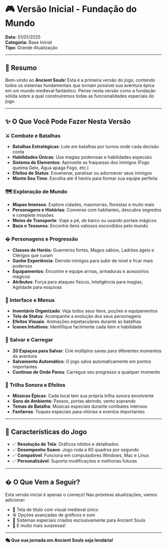 # 🎮 Versão Inicial - Fundação do Mundo

**Data:** 01/01/2025  
**Categoria:** Base Inicial  
**Tipo:** Grande Atualização

---

## 📖 Resumo

Bem-vindo ao **Ancient Souls**! Esta é a primeira versão do jogo, contendo todos os sistemas fundamentais que tornam possível sua aventura épica em um mundo medieval fantástico. Pense nesta versão como a fundação sólida sobre a qual construiremos todas as funcionalidades especiais do jogo.

---

## ✨ O Que Você Pode Fazer Nesta Versão

### ⚔️ Combate e Batalhas
- **Batalhas Estratégicas**: Lute em batalhas por turnos onde cada decisão conta
- **Habilidades Únicas**: Use magias poderosas e habilidades especiais
- **Sistema de Elementos**: Aproveite as fraquezas dos inimigos (Fogo queima Gelo, Água apaga Fogo, etc.)
- **Efeitos de Status**: Envenenar, paralisar ou adormecer seus inimigos
- **Monte Seu Time**: Escolha até 4 heróis para formar sua equipe perfeita

### 🗺️ Exploração de Mundo
- **Mapas Imensos**: Explore cidades, masmorras, florestas e muito mais
- **Personagens e Histórias**: Converse com habitantes, descubra segredos e complete missões
- **Meios de Transporte**: Viaje a pé, de barco ou usando portais mágicos
- **Baús e Tesouros**: Encontre itens valiosos escondidos pelo mundo

### � Personagens e Progressão
- **Classes de Heróis**: Guerreiros fortes, Magos sábios, Ladrões ágeis e Clérigos que curam
- **Ganhe Experiência**: Derrote inimigos para subir de nível e ficar mais poderoso
- **Equipamentos**: Encontre e equipe armas, armaduras e acessórios mágicos
- **Atributos**: Força para ataques físicos, Inteligência para magias, Agilidade para esquivas

### 🎨 Interface e Menus
- **Inventário Organizado**: Veja todos seus itens, poções e equipamentos
- **Tela de Status**: Acompanhe a evolução dos seus personagens
- **Efeitos Visuais**: Animações espetaculares durante as batalhas
- **Ícones Intuitivos**: Identifique facilmente cada item e habilidade

### 💾 Salvar e Carregar
- **20 Espaços para Salvar**: Crie múltiplos saves para diferentes momentos da aventura
- **Salvamento Automático**: O jogo salva automaticamente em pontos importantes
- **Continue de Onde Parou**: Carregue seu progresso a qualquer momento

### 🎵 Trilha Sonora e Efeitos
- **Músicas Épicas**: Cada local tem sua própria trilha sonora envolvente
- **Sons de Ambiente**: Passos, portas abrindo, vento soprando
- **Temas de Batalha**: Músicas especiais durante combates intensos
- **Fanfarras**: Toques especiais para vitórias e eventos importantes

---

## 🎯 Características do Jogo

- ✅ **Resolução de Tela**: Gráficos nítidos e detalhados
- ✅ **Desempenho Suave**: Jogo roda a 60 quadros por segundo
- ✅ **Compatível**: Funciona em computadores Windows, Mac e Linux
- ✅ **Personalizável**: Suporta modificações e melhorias futuras

---

## � O Que Vem a Seguir?

Esta versão inicial é apenas o começo! Nas próximas atualizações, vamos adicionar:
- 🎨 Tela de título com visual medieval único
- ⚙️ Opções avançadas de gráficos e som
- 🔧 Sistemas especiais criados exclusivamente para Ancient Souls
- 📜 E muito mais surpresas!

---

**🎭 Que sua jornada em Ancient Souls seja lendária!**
